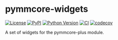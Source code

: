 # pymmcore-widgets

[![License](https://img.shields.io/pypi/l/pymmcore-widgets.svg?color=green)](https://github.com/fdrgsp/pymmcore-widgets/raw/main/LICENSE)
[![PyPI](https://img.shields.io/pypi/v/pymmcore-widgets.svg?color=green)](https://pypi.org/project/pymmcore-widgets)
[![Python Version](https://img.shields.io/pypi/pyversions/pymmcore-widgets.svg?color=green)](https://python.org)
[![CI](https://github.com/fdrgsp/pymmcore-widgets/actions/workflows/ci.yml/badge.svg)](https://github.com/fdrgsp/pymmcore-widgets/actions/workflows/ci.yml)
[![codecov](https://codecov.io/gh/fdrgsp/pymmcore-widgets/branch/main/graph/badge.svg)](https://codecov.io/gh/fdrgsp/pymmcore-widgets)

A set of widgets for the pymmcore-plus module.
